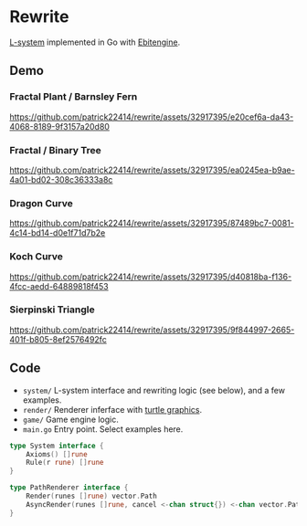 # Rewrite

[L-system](https://en.wikipedia.org/wiki/L-system) implemented in Go with [Ebitengine](https://github.com/hajimehoshi/ebiten).

## Demo

### Fractal Plant / Barnsley Fern
https://github.com/patrick22414/rewrite/assets/32917395/e20cef6a-da43-4068-8189-9f3157a20d80

### Fractal / Binary Tree
https://github.com/patrick22414/rewrite/assets/32917395/ea0245ea-b9ae-4a01-bd02-308c36333a8c

### Dragon Curve
https://github.com/patrick22414/rewrite/assets/32917395/87489bc7-0081-4c14-bd14-d0e1f71d7b2e

### Koch Curve
https://github.com/patrick22414/rewrite/assets/32917395/d40818ba-f136-4fcc-aedd-64889818f453

### Sierpinski Triangle
https://github.com/patrick22414/rewrite/assets/32917395/9f844997-2665-401f-b805-8ef2576492fc

## Code

- `system/` L-system interface and rewriting logic (see below), and a few examples.
- `render/` Renderer inferface with [turtle graphics](https://en.wikipedia.org/wiki/Turtle_graphics).
- `game/` Game engine logic.
- `main.go` Entry point. Select examples here.

```go
type System interface {
	Axioms() []rune
	Rule(r rune) []rune
}

type PathRenderer interface {
	Render(runes []rune) vector.Path
	AsyncRender(runes []rune, cancel <-chan struct{}) <-chan vector.Path
}
```
